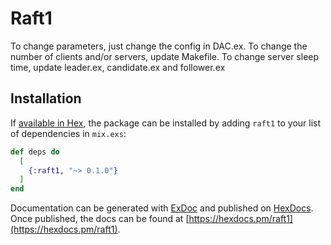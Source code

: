 # Raft1

To change parameters, just change the config in DAC.ex.
To change the number of clients and/or servers, update Makefile.
To change server sleep time, update leader.ex, candidate.ex and follower.ex

## Installation

If [available in Hex](https://hex.pm/docs/publish), the package can be installed
by adding `raft1` to your list of dependencies in `mix.exs`:

```elixir
def deps do
  [
    {:raft1, "~> 0.1.0"}
  ]
end
```

Documentation can be generated with [ExDoc](https://github.com/elixir-lang/ex_doc)
and published on [HexDocs](https://hexdocs.pm). Once published, the docs can
be found at [https://hexdocs.pm/raft1](https://hexdocs.pm/raft1).

